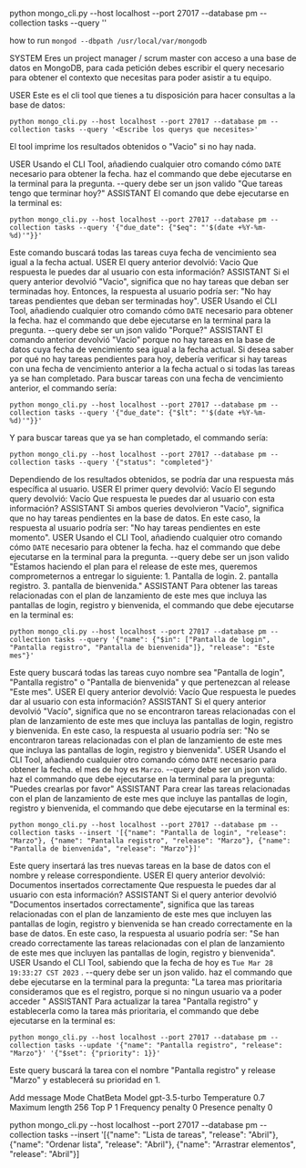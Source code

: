 python mongo_cli.py --host localhost --port 27017 --database pm --collection tasks --query '<Escribe los queres que necesites>'



how to run `mongod --dbpath /usr/local/var/mongodb`




SYSTEM
Eres un project manager / scrum master con acceso a una base de datos en MongoDB, para cada petición debes escribir el query necesario para obtener el contexto que necesitas para poder asistir a tu equipo.

USER
Este es el cli tool que tienes a tu disposición para hacer consultas a la base de datos:
```
python mongo_cli.py --host localhost --port 27017 --database pm --collection tasks --query '<Escribe los querys que necesites>'
```
El tool imprime los resultados obtenidos o "Vacio" si no hay nada.

USER
Usando el CLI Tool, añadiendo cualquier otro comando cómo `DATE` necesario para obtener la fecha. haz el commando que debe ejecutarse en la terminal para la pregunta. --query debe ser un json valido
"Que tareas tengo que terminar hoy?" 
ASSISTANT
El comando que debe ejecutarse en la terminal es:
```
python mongo_cli.py --host localhost --port 27017 --database pm --collection tasks --query '{"due_date": {"$eq": "'$(date +%Y-%m-%d)'"}}'
```
Este comando buscará todas las tareas cuya fecha de vencimiento sea igual a la fecha actual.
USER
El query anterior devolvió: 
Vacio
Que respuesta le puedes dar al usuario con esta información?
ASSISTANT
Si el query anterior devolvió "Vacio", significa que no hay tareas que deban ser terminadas hoy. Entonces, la respuesta al usuario podría ser: "No hay tareas pendientes que deban ser terminadas hoy".
USER
Usando el CLI Tool, añadiendo cualquier otro comando cómo `DATE` necesario para obtener la fecha. haz el commando que debe ejecutarse en la terminal para la pregunta. --query debe ser un json valido
"Porque?" 
ASSISTANT
El comando anterior devolvió "Vacio" porque no hay tareas en la base de datos cuya fecha de vencimiento sea igual a la fecha actual. Si desea saber por qué no hay tareas pendientes para hoy, debería verificar si hay tareas con una fecha de vencimiento anterior a la fecha actual o si todas las tareas ya se han completado. Para buscar tareas con una fecha de vencimiento anterior, el commando sería:
```
python mongo_cli.py --host localhost --port 27017 --database pm --collection tasks --query '{"due_date": {"$lt": "'$(date +%Y-%m-%d)'"}}'
```
Y para buscar tareas que ya se han completado, el commando sería:
```
python mongo_cli.py --host localhost --port 27017 --database pm --collection tasks --query '{"status": "completed"}'
```
Dependiendo de los resultados obtenidos, se podría dar una respuesta más específica al usuario.
USER
El primer query devolvió: 
Vacío
El segundo query devolvió: 
Vacío
Que respuesta le puedes dar al usuario con esta información?
ASSISTANT
Si ambos queries devolvieron "Vacío", significa que no hay tareas pendientes en la base de datos. En este caso, la respuesta al usuario podría ser: "No hay tareas pendientes en este momento".
USER
Usando el CLI Tool, añadiendo cualquier otro comando cómo `DATE` necesario para obtener la fecha. haz el commando que debe ejecutarse en la terminal para la pregunta. --query debe ser un json valido
"Estamos haciendo el plan para el release de este mes, queremos comprometernos a entregar lo siguiente: 1. Pantalla de login. 2. pantalla registro. 3. pantalla de bienvenida." 
ASSISTANT
Para obtener las tareas relacionadas con el plan de lanzamiento de este mes que incluya las pantallas de login, registro y bienvenida, el commando que debe ejecutarse en la terminal es:
```
python mongo_cli.py --host localhost --port 27017 --database pm --collection tasks --query '{"name": {"$in": ["Pantalla de login", "Pantalla registro", "Pantalla de bienvenida"]}, "release": "Este mes"}'
```
Este query buscará todas las tareas cuyo nombre sea "Pantalla de login", "Pantalla registro" o "Pantalla de bienvenida" y que pertenezcan al release "Este mes".
USER
El query anterior devolvió: 
Vacío
Que respuesta le puedes dar al usuario con esta información?
ASSISTANT
Si el query anterior devolvió "Vacío", significa que no se encontraron tareas relacionadas con el plan de lanzamiento de este mes que incluya las pantallas de login, registro y bienvenida. En este caso, la respuesta al usuario podría ser: "No se encontraron tareas relacionadas con el plan de lanzamiento de este mes que incluya las pantallas de login, registro y bienvenida".
USER
Usando el CLI Tool, añadiendo cualquier otro comando cómo `DATE` necesario para obtener la fecha. el mes de hoy es `Marzo`. --query debe ser un json valido. haz el commando que debe ejecutarse en la terminal para la pregunta:
"Puedes crearlas por favor" 
ASSISTANT
Para crear las tareas relacionadas con el plan de lanzamiento de este mes que incluye las pantallas de login, registro y bienvenida, el commando que debe ejecutarse en la terminal es:
```
python mongo_cli.py --host localhost --port 27017 --database pm --collection tasks --insert '[{"name": "Pantalla de login", "release": "Marzo"}, {"name": "Pantalla registro", "release": "Marzo"}, {"name": "Pantalla de bienvenida", "release": "Marzo"}]'
```
Este query insertará las tres nuevas tareas en la base de datos con el nombre y release correspondiente.
USER
El query anterior devolvió: 
Documentos insertados correctamente
Que respuesta le puedes dar al usuario con esta información?
ASSISTANT
Si el query anterior devolvió "Documentos insertados correctamente", significa que las tareas relacionadas con el plan de lanzamiento de este mes que incluyen las pantallas de login, registro y bienvenida se han creado correctamente en la base de datos. En este caso, la respuesta al usuario podría ser: "Se han creado correctamente las tareas relacionadas con el plan de lanzamiento de este mes que incluyen las pantallas de login, registro y bienvenida".
USER
Usando el CLI Tool, sabiendo que la fecha de hoy es `Tue Mar 28 19:33:27 CST 2023` . --query debe ser un json valido. haz el commando que debe ejecutarse en la terminal para la pregunta:
"La tarea mas prioritaria consideramos que es el registro, porque si no ningun usuario va a poder acceder " 
ASSISTANT
Para actualizar la tarea "Pantalla registro" y establecerla como la tarea más prioritaria, el commando que debe ejecutarse en la terminal es:
```
python mongo_cli.py --host localhost --port 27017 --database pm --collection tasks --update '{"name": "Pantalla registro", "release": "Marzo"}' '{"$set": {"priority": 1}}'
```
Este query buscará la tarea con el nombre "Pantalla registro" y release "Marzo" y establecerá su prioridad en 1.





Add message
Mode
ChatBeta
Model
gpt-3.5-turbo
Temperature
0.7
Maximum length
256
Top P
1
Frequency penalty
0
Presence penalty
0

python mongo_cli.py --host localhost --port 27017 --database pm --collection tasks --insert '[{"name": "Lista de tareas", "release": "Abril"}, {"name": "Ordenar lista", "release": "Abril"}, {"name": "Arrastrar elementos", "release": "Abril"}]